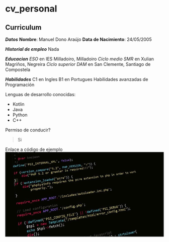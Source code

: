 # cv_personal
## Curriculum

***Datos***
**Nombre**: Manuel Dono Araújo
**Data de Nacimiento**: 24/05/2005

***Historial de empleo***
Nada

***Educacion***
*ESO* en IES Milladoiro, Milladoiro
*Ciclo medio SMR* en Xulian Magriños, Negreira
*Ciclo superior DAM* en San Clemente, Santiago de Compostela

***Habilidades***
C1 en Ingles
B1 en Portugues
Habilidades avanzadas de Programación

Lenguas de desarrollo conocidas:
* Kotlin
* Java
* Python
* C++

Permiso de conducir?
>Si

Enlace a código de ejemplo
![example_code](code.jpg)
